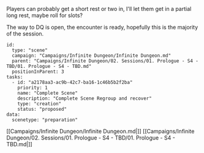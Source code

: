 Players can probably get a short rest or two in, I'll let them get in a partial long rest, maybe roll for slots? 

The way to DQ is open, the encounter is ready, hopefully this is the majority of the session.

```RpgManager4
id: 
  type: "scene"
  campaign: "Campaigns/Infinite Dungeon/Infinite Dungeon.md"
  parent: "Campaigns/Infinite Dungeon/02. Sessions/01. Prologue - S4 - TBD/01. Prologue - S4 - TBD.md"
  positionInParent: 3
tasks: 
  - id: "a2178aa3-ac9b-42c7-ba16-1c46b5b2f2ba"
    priority: 1
    name: "Complete Scene"
    description: "Complete Scene Regroup and recover"
    type: "creation"
    status: "proposed"
data: 
  scenetype: "preparation"
```

[[Campaigns/Infinite Dungeon/Infinite Dungeon.md|]]
[[Campaigns/Infinite Dungeon/02. Sessions/01. Prologue - S4 - TBD/01. Prologue - S4 - TBD.md|]]
